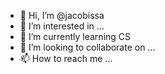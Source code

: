 - 👋 Hi, I’m @jacobissa
- 👀 I’m interested in ...
- 🌱 I’m currently learning CS
- 💞️ I’m looking to collaborate on ...
- 📫 How to reach me ...

<!---
jacobissa/jacobissa is a ✨ special ✨ repository because its `README.md` (this file) appears on your GitHub profile.
You can click the Preview link to take a look at your changes.
--->
